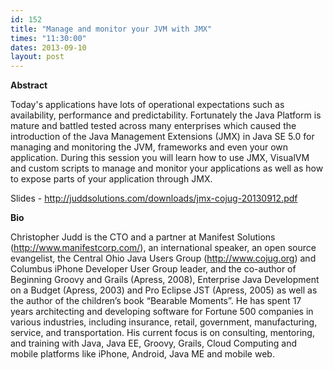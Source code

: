 ```yaml
---
id: 152
title: "Manage and monitor your JVM with JMX"
times: "11:30:00"
dates: 2013-09-10
layout: post
---
```

 **Abstract**

Today's applications have lots of operational expectations such as availability, performance and predictability. Fortunately the Java Platform is mature and battled tested across many enterprises which caused the introduction of the Java Management Extensions (JMX) in Java SE 5.0 for managing and monitoring the JVM, frameworks and even your own application. During this session you will learn how to use JMX, VisualVM and custom scripts to manage and monitor your applications as well as how to expose parts of your application through JMX.  
  
Slides - http://juddsolutions.com/downloads/jmx-cojug-20130912.pdf  

**Bio**

Christopher Judd is the CTO and a partner at Manifest Solutions (http://www.manifestcorp.com/), an international speaker, an open source evangelist, the Central Ohio Java Users Group (http://www.cojug.org) and Columbus iPhone Developer User Group leader, and the co-author of Beginning Groovy and Grails (Apress, 2008), Enterprise Java Development on a Budget (Apress, 2003) and Pro Eclipse JST (Apress, 2005) as well as the author of the children’s book “Bearable Moments”. He has spent 17 years architecting and developing software for Fortune 500 companies in various industries, including insurance, retail, government, manufacturing, service, and transportation. His current focus is on consulting, mentoring, and training with Java, Java EE, Groovy, Grails, Cloud Computing and mobile platforms like iPhone, Android, Java ME and mobile web.

